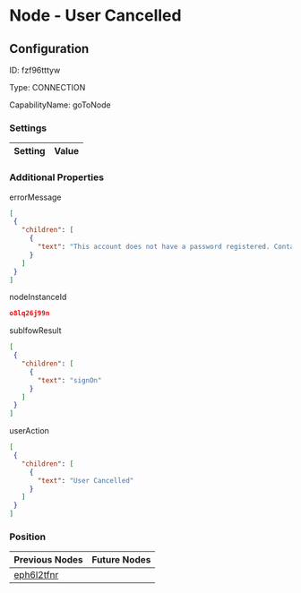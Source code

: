 # Node - User Cancelled
## Configuration
ID:  fzf96tttyw

Type: CONNECTION 

CapabilityName: goToNode

### Settings
| Setting | Value  |
| :------------------------ | ---------------------------------------- |
 




### Additional Properties
errorMessage
 ```json 
[
  {
    "children": [
      {
        "text": "This account does not have a password registered. Contact support to recover your account."
      }
    ]
  }
]
```


nodeInstanceId
 ```json 
o8lq26j99n
```


sublfowResult
 ```json 
[
  {
    "children": [
      {
        "text": "signOn"
      }
    ]
  }
]
```


userAction
 ```json 
[
  {
    "children": [
      {
        "text": "User Cancelled"
      }
    ]
  }
]
```




### Position
| Previous Nodes | Future Nodes |
| :------------- | ------------ |
| [eph6l2tfnr](./eph6l2tfnr.md) |  |